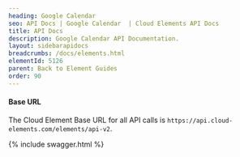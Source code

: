 ```yaml
---
heading: Google Calendar
seo: API Docs | Google Calendar  | Cloud Elements API Docs
title: API Docs
description: Google Calendar API Documentation.
layout: sidebarapidocs
breadcrumbs: /docs/elements.html
elementId: 5126
parent: Back to Element Guides
order: 90
---
```


#### Base URL

The Cloud Element Base URL for all API calls is `https://api.cloud-elements.com/elements/api-v2`.

{% include swagger.html %}

